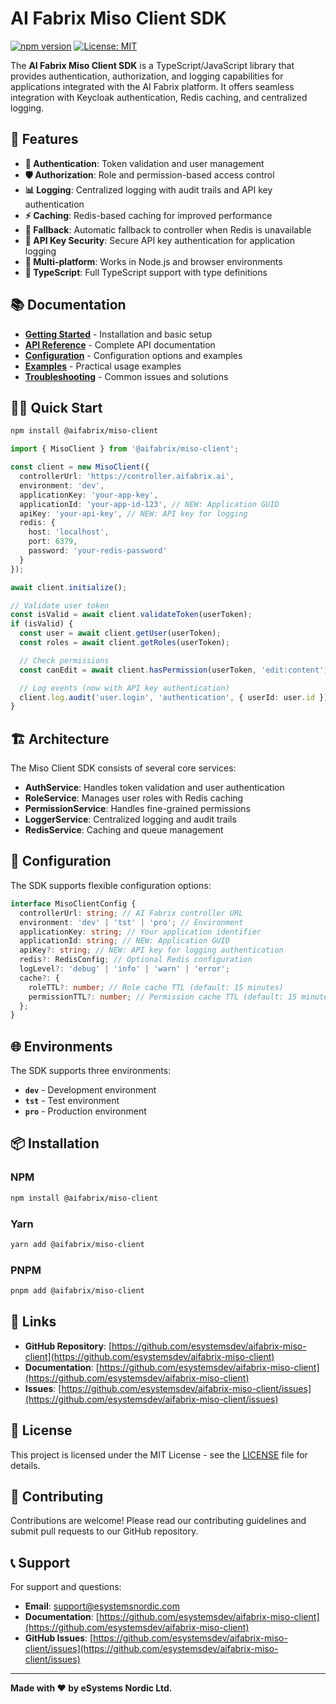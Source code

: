 # AI Fabrix Miso Client SDK

[![npm version](https://badge.fury.io/js/%40aifabrix%2Fmiso-client.svg)](https://badge.fury.io/js/%40aifabrix%2Fmiso-client)
[![License: MIT](https://img.shields.io/badge/License-MIT-yellow.svg)](https://opensource.org/licenses/MIT)

The **AI Fabrix Miso Client SDK** is a TypeScript/JavaScript library that provides authentication, authorization, and logging capabilities for applications integrated with the AI Fabrix platform. It offers seamless integration with Keycloak authentication, Redis caching, and centralized logging.

## 🚀 Features

- **🔐 Authentication**: Token validation and user management
- **🛡️ Authorization**: Role and permission-based access control
- **📊 Logging**: Centralized logging with audit trails and API key authentication
- **⚡ Caching**: Redis-based caching for improved performance
- **🔄 Fallback**: Automatic fallback to controller when Redis is unavailable
- **🔑 API Key Security**: Secure API key authentication for application logging
- **📱 Multi-platform**: Works in Node.js and browser environments
- **🔧 TypeScript**: Full TypeScript support with type definitions

## 📚 Documentation

- **[Getting Started](docs/getting-started.md)** - Installation and basic setup
- **[API Reference](docs/api-reference.md)** - Complete API documentation
- **[Configuration](docs/configuration.md)** - Configuration options and examples
- **[Examples](docs/examples.md)** - Practical usage examples
- **[Troubleshooting](docs/troubleshooting.md)** - Common issues and solutions

## 🏃‍♂️ Quick Start

```bash
npm install @aifabrix/miso-client
```

```typescript
import { MisoClient } from '@aifabrix/miso-client';

const client = new MisoClient({
  controllerUrl: 'https://controller.aifabrix.ai',
  environment: 'dev',
  applicationKey: 'your-app-key',
  applicationId: 'your-app-id-123', // NEW: Application GUID
  apiKey: 'your-api-key', // NEW: API key for logging
  redis: {
    host: 'localhost',
    port: 6379,
    password: 'your-redis-password'
  }
});

await client.initialize();

// Validate user token
const isValid = await client.validateToken(userToken);
if (isValid) {
  const user = await client.getUser(userToken);
  const roles = await client.getRoles(userToken);

  // Check permissions
  const canEdit = await client.hasPermission(userToken, 'edit:content');

  // Log events (now with API key authentication)
  client.log.audit('user.login', 'authentication', { userId: user.id });
}
```

## 🏗️ Architecture

The Miso Client SDK consists of several core services:

- **AuthService**: Handles token validation and user authentication
- **RoleService**: Manages user roles with Redis caching
- **PermissionService**: Handles fine-grained permissions
- **LoggerService**: Centralized logging and audit trails
- **RedisService**: Caching and queue management

## 🔧 Configuration

The SDK supports flexible configuration options:

```typescript
interface MisoClientConfig {
  controllerUrl: string; // AI Fabrix controller URL
  environment: 'dev' | 'tst' | 'pro'; // Environment
  applicationKey: string; // Your application identifier
  applicationId: string; // NEW: Application GUID
  apiKey?: string; // NEW: API key for logging authentication
  redis?: RedisConfig; // Optional Redis configuration
  logLevel?: 'debug' | 'info' | 'warn' | 'error';
  cache?: {
    roleTTL?: number; // Role cache TTL (default: 15 minutes)
    permissionTTL?: number; // Permission cache TTL (default: 15 minutes)
  };
}
```

## 🌐 Environments

The SDK supports three environments:

- **`dev`** - Development environment
- **`tst`** - Test environment
- **`pro`** - Production environment

## 📦 Installation

### NPM

```bash
npm install @aifabrix/miso-client
```

### Yarn

```bash
yarn add @aifabrix/miso-client
```

### PNPM

```bash
pnpm add @aifabrix/miso-client
```

## 🔗 Links

- **GitHub Repository**: [https://github.com/esystemsdev/aifabrix-miso-client](https://github.com/esystemsdev/aifabrix-miso-client)
- **Documentation**: [https://github.com/esystemsdev/aifabrix-miso-client](https://github.com/esystemsdev/aifabrix-miso-client)
- **Issues**: [https://github.com/esystemsdev/aifabrix-miso-client/issues](https://github.com/esystemsdev/aifabrix-miso-client/issues)

## 📄 License

This project is licensed under the MIT License - see the [LICENSE](./LICENSE) file for details.

## 🤝 Contributing

Contributions are welcome! Please read our contributing guidelines and submit pull requests to our GitHub repository.

## 📞 Support

For support and questions:

- **Email**: <support@esystemsnordic.com>
- **Documentation**: [https://github.com/esystemsdev/aifabrix-miso-client](https://github.com/esystemsdev/aifabrix-miso-client)
- **GitHub Issues**: [https://github.com/esystemsdev/aifabrix-miso-client/issues](https://github.com/esystemsdev/aifabrix-miso-client/issues)

---

**Made with ❤️ by eSystems Nordic Ltd.**
